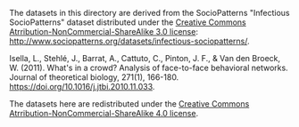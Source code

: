 The datasets in this directory are derived from the SocioPatterns "Infectious SocioPatterns" dataset distributed under the [Creative Commons Atrribution-NonCommercial-ShareAlike 3.0 license](https://creativecommons.org/licenses/by-nc-sa/3.0/): http://www.sociopatterns.org/datasets/infectious-sociopatterns/.

Isella, L., Stehlé, J., Barrat, A., Cattuto, C., Pinton, J. F., & Van den Broeck, W. (2011). What's in a crowd? Analysis of face-to-face behavioral networks. Journal of theoretical biology, 271(1), 166-180. https://doi.org/10.1016/j.jtbi.2010.11.033.

The datasets here are redistributed under the [Creative Commons Atrribution-NonCommercial-ShareAlike 4.0 license](https://creativecommons.org/licenses/by-nc-sa/4.0/).
